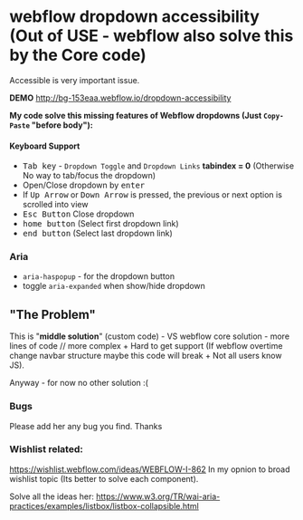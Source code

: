 # webflow dropdown accessibility (Out of USE - webflow also solve this by the Core code)
Accessible is very important issue.

**DEMO**
http://bg-153eaa.webflow.io/dropdown-accessibility

**My code solve this missing features of Webflow dropdowns (Just `Copy-Paste` "before body"):**

#### Keyboard Support
- <kbd>Tab key</kbd> - `Dropdown Toggle` and `Dropdown Links` **tabindex = 0** (Otherwise No way to tab/focus the dropdown)
- Open/Close dropdown by <kbd>enter</kbd>
- If <kbd>Up Arrow</kbd> or <kbd>Down Arrow</kbd> is pressed, the previous or next option is scrolled into view
- <kbd>Esc Button</kbd> Close dropdown
- <kbd>home button</kbd> (Select first dropdown link)
- <kbd>end button</kbd> (Select last dropdown link)


### Aria
- `aria-haspopup` - for the dropdown button
- toggle `aria-expanded` when show/hide dropdown

## "The Problem"
This is "**middle solution**" (custom code) - VS webflow core solution - more lines of code // more complex + Hard to get support (If webflow overtime change navbar structure maybe this code will break + Not all users know JS).

Anyway - for now no other solution :(

### Bugs
Please add her any bug you find. Thanks

### Wishlist related:
https://wishlist.webflow.com/ideas/WEBFLOW-I-862
In my opnion to broad wishlist topic (Its better to solve each component).

Solve all the ideas her:
https://www.w3.org/TR/wai-aria-practices/examples/listbox/listbox-collapsible.html
